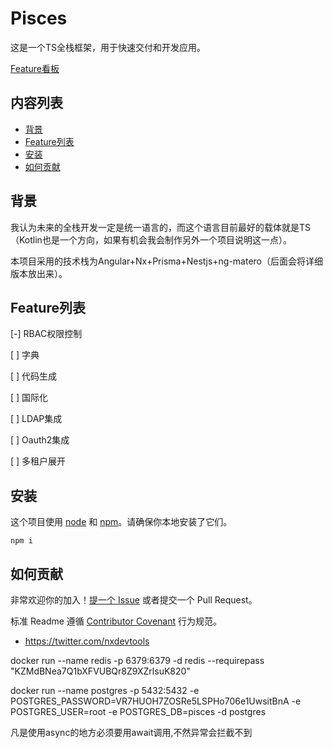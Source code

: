 # Pisces

这是一个TS全栈框架，用于快速交付和开发应用。

[Feature看板](https://github.com/orgs/ling-moe/projects/1)

## 内容列表

- [背景](#背景)
- [Feature列表](#Feature列表)
- [安装](#安装)
- [如何贡献](#如何贡献)

## 背景

我认为未来的全栈开发一定是统一语言的，而这个语言目前最好的载体就是TS（Kotlin也是一个方向，如果有机会我会制作另外一个项目说明这一点）。

本项目采用的技术栈为Angular+Nx+Prisma+Nestjs+ng-matero（后面会将详细版本放出来）。

## Feature列表

[-] RBAC权限控制

[ ] 字典

[ ] 代码生成

[ ] 国际化

[ ] LDAP集成

[ ] Oauth2集成

[ ] 多租户展开

## 安装

这个项目使用 [node](http://nodejs.org/) 和 [npm](https://npmjs.com/)。请确保你本地安装了它们。

```shell
npm i
```

## 如何贡献

非常欢迎你的加入！[提一个 Issue](https://github.com/RichardLitt/standard-readme/issues/new) 或者提交一个 Pull Request。

标准 Readme 遵循 [Contributor Covenant](http://contributor-covenant.org/version/1/3/0/) 行为规范。

- https://twitter.com/nxdevtools

docker run --name redis -p 6379:6379 -d redis --requirepass "KZMdBNea7Q1bXFVUBQr8Z9XZrlsuK820"

docker run --name postgres -p 5432:5432 -e POSTGRES_PASSWORD=VR7HUOH7ZOSRe5LSPHo706e1UwsitBnA -e POSTGRES_USER=root -e POSTGRES_DB=pisces -d postgres

凡是使用async的地方必须要用await调用,不然异常会拦截不到

